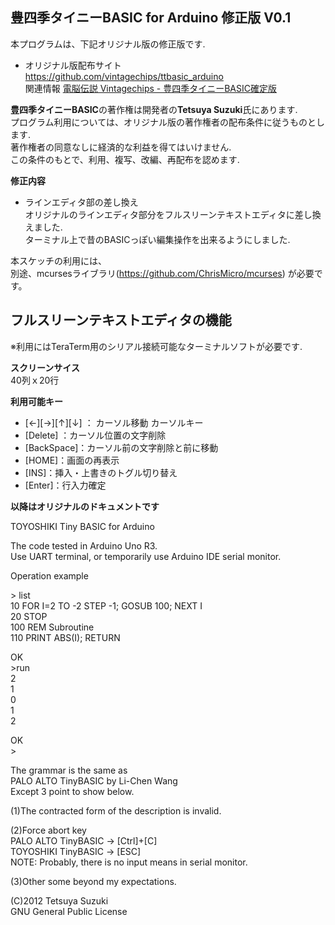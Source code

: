 ## 豊四季タイニーBASIC for Arduino 修正版 V0.1

本プログラムは、下記オリジナル版の修正版です.  
- オリジナル版配布サイト  
 https://github.com/vintagechips/ttbasic_arduino  
 関連情報 [電脳伝説 Vintagechips - 豊四季タイニーBASIC確定版](https://vintagechips.wordpress.com/2015/12/06/%E8%B1%8A%E5%9B%9B%E5%AD%A3%E3%82%BF%E3%82%A4%E3%83%8B%E3%83%BCbasic%E7%A2%BA%E5%AE%9A%E7%89%88/)

**豊四季タイニーBASIC**の著作権は開発者の**Tetsuya Suzuki**氏にあります.  
プログラム利用については、オリジナル版の著作権者の配布条件に従うものとします.  
著作権者の同意なしに経済的な利益を得てはいけません.  
この条件のもとで、利用、複写、改編、再配布を認めます.  

**修正内容**
- ラインエディタ部の差し換え  
 オリジナルのラインエディタ部分をフルスリーンテキストエディタに差し換えました.  
 ターミナル上で昔のBASICっぽい編集操作を出来るようにしました.  

本スケッチの利用には、  
別途、mcursesライブラリ(https://github.com/ChrisMicro/mcurses) が必要です。  

## フルスリーンテキストエディタの機能
※利用にはTeraTerm用のシリアル接続可能なターミナルソフトが必要です.  

**スクリーンサイス**  
40列ｘ20行  

**利用可能キー**  
- [←][→][↑][↓] ： カーソル移動 カーソルキー  
- [Delete] ：カーソル位置の文字削除  
- [BackSpace]：カーソル前の文字削除と前に移動  
- [HOME]：画面の再表示  
- [INS]：挿入・上書きのトグル切り替え  
- [Enter]：行入力確定  

**以降はオリジナルのドキュメントです**  

TOYOSHIKI Tiny BASIC for Arduino

The code tested in Arduino Uno R3.<br>
Use UART terminal, or temporarily use Arduino IDE serial monitor.

Operation example

&gt; list<br>
10 FOR I=2 TO -2 STEP -1; GOSUB 100; NEXT I<br>
20 STOP<br>
100 REM Subroutine<br>
110 PRINT ABS(I); RETURN

OK<br>
&gt;run<br>
2<br>
1<br>
0<br>
1<br>
2

OK<br>
&gt;

The grammar is the same as<br>
PALO ALTO TinyBASIC by Li-Chen Wang<br>
Except 3 point to show below.

(1)The contracted form of the description is invalid.

(2)Force abort key<br>
PALO ALTO TinyBASIC -> [Ctrl]+[C]<br>
TOYOSHIKI TinyBASIC -> [ESC]<br>
NOTE: Probably, there is no input means in serial monitor.

(3)Other some beyond my expectations.

(C)2012 Tetsuya Suzuki<br>
GNU General Public License
